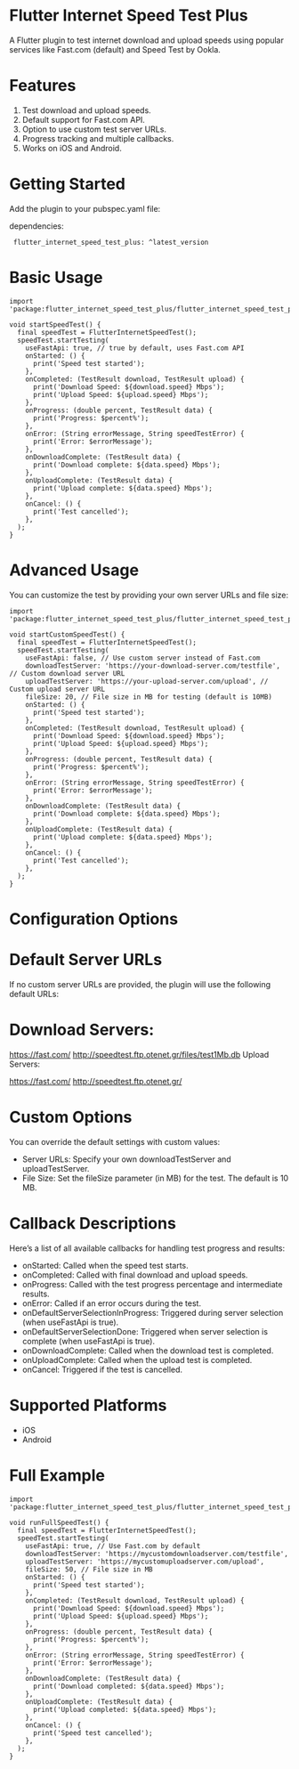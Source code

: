 # Flutter Internet Speed Test Plus
A Flutter plugin to test internet download and upload speeds using popular services like Fast.com (default) and Speed Test by Ookla.

# Features
1. Test download and upload speeds.
2. Default support for Fast.com API.
3. Option to use custom test server URLs.
4. Progress tracking and multiple callbacks.
5. Works on iOS and Android.

# Getting Started
Add the plugin to your pubspec.yaml file:

dependencies:

 `` flutter_internet_speed_test_plus: ^latest_version``
 
# Basic Usage
```
import 'package:flutter_internet_speed_test_plus/flutter_internet_speed_test_plus.dart';

void startSpeedTest() {
  final speedTest = FlutterInternetSpeedTest();
  speedTest.startTesting(
    useFastApi: true, // true by default, uses Fast.com API
    onStarted: () {
      print('Speed test started');
    },
    onCompleted: (TestResult download, TestResult upload) {
      print('Download Speed: ${download.speed} Mbps');
      print('Upload Speed: ${upload.speed} Mbps');
    },
    onProgress: (double percent, TestResult data) {
      print('Progress: $percent%');
    },
    onError: (String errorMessage, String speedTestError) {
      print('Error: $errorMessage');
    },
    onDownloadComplete: (TestResult data) {
      print('Download complete: ${data.speed} Mbps');
    },
    onUploadComplete: (TestResult data) {
      print('Upload complete: ${data.speed} Mbps');
    },
    onCancel: () {
      print('Test cancelled');
    },
  );
}
```
# Advanced Usage
You can customize the test by providing your own server URLs and file size:

```
import 'package:flutter_internet_speed_test_plus/flutter_internet_speed_test_plus.dart';

void startCustomSpeedTest() {
  final speedTest = FlutterInternetSpeedTest();
  speedTest.startTesting(
    useFastApi: false, // Use custom server instead of Fast.com
    downloadTestServer: 'https://your-download-server.com/testfile', // Custom download server URL
    uploadTestServer: 'https://your-upload-server.com/upload', // Custom upload server URL
    fileSize: 20, // File size in MB for testing (default is 10MB)
    onStarted: () {
      print('Speed test started');
    },
    onCompleted: (TestResult download, TestResult upload) {
      print('Download Speed: ${download.speed} Mbps');
      print('Upload Speed: ${upload.speed} Mbps');
    },
    onProgress: (double percent, TestResult data) {
      print('Progress: $percent%');
    },
    onError: (String errorMessage, String speedTestError) {
      print('Error: $errorMessage');
    },
    onDownloadComplete: (TestResult data) {
      print('Download complete: ${data.speed} Mbps');
    },
    onUploadComplete: (TestResult data) {
      print('Upload complete: ${data.speed} Mbps');
    },
    onCancel: () {
      print('Test cancelled');
    },
  );
}
```
# Configuration Options
# Default Server URLs
If no custom server URLs are provided, the plugin will use the following default URLs:

# Download Servers:

https://fast.com/
http://speedtest.ftp.otenet.gr/files/test1Mb.db
Upload Servers:

https://fast.com/
http://speedtest.ftp.otenet.gr/

# Custom Options
You can override the default settings with custom values:

- Server URLs: Specify your own downloadTestServer and uploadTestServer.
- File Size: Set the fileSize parameter (in MB) for the test. The default is 10 MB.
# Callback Descriptions
Here’s a list of all available callbacks for handling test progress and results:

 - onStarted: Called when the speed test starts.
 - onCompleted: Called with final download and upload speeds.
 - onProgress: Called with the test progress percentage and intermediate results.
 - onError: Called if an error occurs during the test.
 - onDefaultServerSelectionInProgress: Triggered during server selection (when useFastApi is true).
 - onDefaultServerSelectionDone: Triggered when server selection is complete (when useFastApi is true).
 - onDownloadComplete: Called when the download test is completed.
 - onUploadComplete: Called when the upload test is completed.
 - onCancel: Triggered if the test is cancelled.

# Supported Platforms
 - iOS
 - Android

# Full Example

```
import 'package:flutter_internet_speed_test_plus/flutter_internet_speed_test_plus.dart';

void runFullSpeedTest() {
  final speedTest = FlutterInternetSpeedTest();
  speedTest.startTesting(
    useFastApi: true, // Use Fast.com by default
    downloadTestServer: 'https://mycustomdownloadserver.com/testfile',
    uploadTestServer: 'https://mycustomuploadserver.com/upload',
    fileSize: 50, // File size in MB
    onStarted: () {
      print('Speed test started');
    },
    onCompleted: (TestResult download, TestResult upload) {
      print('Download Speed: ${download.speed} Mbps');
      print('Upload Speed: ${upload.speed} Mbps');
    },
    onProgress: (double percent, TestResult data) {
      print('Progress: $percent%');
    },
    onError: (String errorMessage, String speedTestError) {
      print('Error: $errorMessage');
    },
    onDownloadComplete: (TestResult data) {
      print('Download completed: ${data.speed} Mbps');
    },
    onUploadComplete: (TestResult data) {
      print('Upload completed: ${data.speed} Mbps');
    },
    onCancel: () {
      print('Speed test cancelled');
    },
  );
}
```



















